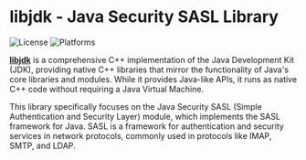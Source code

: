 # libjdk - Java Security SASL Library

![License](https://img.shields.io/badge/license-GPL%20v2%20with%20Classpath%20Exception-green.svg)
![Platforms](https://img.shields.io/badge/platforms-Windows%20|%20Linux%20|%20macOS-lightgrey.svg)

[**libjdk**](https://github.com/libjdk/libjdk) is a comprehensive C++ implementation of the Java Development Kit (JDK), providing native C++ libraries that mirror the functionality of Java's core libraries and modules. While it provides Java-like APIs, it runs as native C++ code without requiring a Java Virtual Machine.

This library specifically focuses on the Java Security SASL (Simple Authentication and Security Layer) module, which implements the SASL framework for Java. SASL is a framework for authentication and security services in network protocols, commonly used in protocols like IMAP, SMTP, and LDAP.